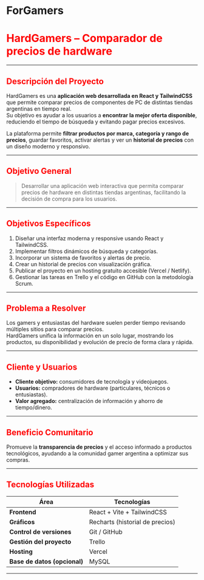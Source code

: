 # ForGamers

<h1 style="color:red;"> HardGamers – Comparador de precios de hardware</h1>

---

<h2 style="color:red;"> Descripción del Proyecto</h2>

HardGamers es una **aplicación web desarrollada en React y TailwindCSS** que permite comparar precios de componentes de PC de distintas tiendas argentinas en tiempo real.  
Su objetivo es ayudar a los usuarios a **encontrar la mejor oferta disponible**, reduciendo el tiempo de búsqueda y evitando pagar precios excesivos.

La plataforma permite **filtrar productos por marca, categoría y rango de precios**, guardar favoritos, activar alertas y ver un **historial de precios** con un diseño moderno y responsivo.

---

<h2 style="color:red;"> Objetivo General</h2>

> Desarrollar una aplicación web interactiva que permita comparar precios de hardware en distintas tiendas argentinas, facilitando la decisión de compra para los usuarios.

---

<h2 style="color:red;"> Objetivos Específicos</h2>

1. Diseñar una interfaz moderna y responsive usando React y TailwindCSS.  
2. Implementar filtros dinámicos de búsqueda y categorías.  
3. Incorporar un sistema de favoritos y alertas de precio.  
4. Crear un historial de precios con visualización gráfica.  
5. Publicar el proyecto en un hosting gratuito accesible (Vercel / Netlify).  
6. Gestionar las tareas en Trello y el código en GitHub con la metodología Scrum.  

---

<h2 style="color:red;"> Problema a Resolver</h2>

Los gamers y entusiastas del hardware suelen perder tiempo revisando múltiples sitios para comparar precios.  
HardGamers unifica la información en un solo lugar, mostrando los productos, su disponibilidad y evolución de precio de forma clara y rápida.

---

<h2 style="color:red;"> Cliente y Usuarios</h2>

- **Cliente objetivo:** consumidores de tecnología y videojuegos.  
- **Usuarios:** compradores de hardware (particulares, técnicos o entusiastas).  
- **Valor agregado:** centralización de información y ahorro de tiempo/dinero.  

---

<h2 style="color:red;"> Beneficio Comunitario</h2>

Promueve la **transparencia de precios** y el acceso informado a productos tecnológicos, ayudando a la comunidad gamer argentina a optimizar sus compras.

---

<h2 style="color:red;"> Tecnologías Utilizadas</h2>

| Área | Tecnologías |
|------|--------------|
| **Frontend** | React + Vite + TailwindCSS |
| **Gráficos** | Recharts (historial de precios) |
| **Control de versiones** | Git / GitHub |
| **Gestión del proyecto** | Trello |
| **Hosting** | Vercel |
| **Base de datos (opcional)** | MySQL |

---

